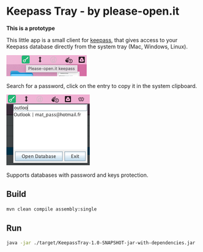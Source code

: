 # Keepass Tray - by please-open.it

**This is a prototype**

This little app is a small client for [keepass](https://keepass.info), that gives access to your Keepass database directly from
the system tray (Mac, Windows, Linux).

![](.README_images/92f98303.png)

Search for a password, click on the entry to copy it in the system clipboard.

![](.README_images/c583242e.png)

Supports databases with password and keys protection.

## Build

```bash
mvn clean compile assembly:single
```

## Run

```bash
java -jar ./target/KeepassTray-1.0-SNAPSHOT-jar-with-dependencies.jar
```

